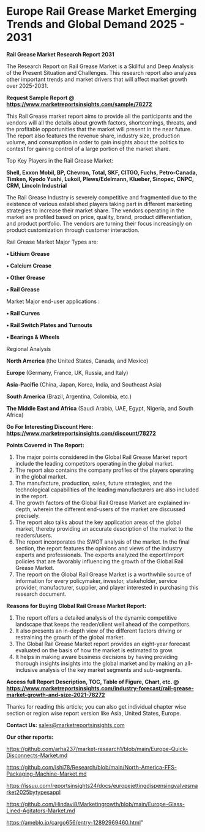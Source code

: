 # Europe Rail Grease Market Emerging Trends and Global Demand 2025 - 2031

<strong>Rail Grease Market Research Report 2031</strong>

The Research Report on Rail Grease Market is a Skillful and Deep Analysis of the Present Situation and Challenges. This research report also analyzes other important trends and market drivers that will affect market growth over 2025-2031.

<strong>Request Sample Report @ <a href=https://www.marketreportsinsights.com/sample/78272>https://www.marketreportsinsights.com/sample/78272</a></strong>

This Rail Grease market report aims to provide all the participants and the vendors will all the details about growth factors, shortcomings, threats, and the profitable opportunities that the market will present in the near future. The report also features the revenue share, industry size, production volume, and consumption in order to gain insights about the politics to contest for gaining control of a large portion of the market share.

Top Key Players in the Rail Grease Market:

<strong>Shell, Exxon Mobil, BP, Chevron, Total, SKF, CITGO, Fuchs, Petro-Canada, Timken, Kyodo Yushi, Lukoil, Plews/Edelmann, Klueber, Sinopec, CNPC, CRM, Lincoln Industrial</strong>

The Rail Grease Industry is severely competitive and fragmented due to the existence of various established players taking part in different marketing strategies to increase their market share. The vendors operating in the market are profiled based on price, quality, brand, product differentiation, and product portfolio. The vendors are turning their focus increasingly on product customization through customer interaction.

Rail Grease Market Major Types are:

<strong>• Lithium Grease

• Calcium Crease

• Other Grease

• Rail Grease</strong>

Market Major end-user applications :

<strong>• Rail Curves

• Rail Switch Plates and Turnouts

• Bearings & Wheels</strong>

Regional Analysis

</u><strong><b>North America</b></strong> (the United States, Canada, and Mexico)

<strong><b>Europe </b></strong>(Germany, France, UK, Russia, and Italy)

<strong><b>Asia-Pacific</b></strong> (China, Japan, Korea, India, and Southeast Asia)

<strong><b>South America</b></strong> (Brazil, Argentina, Colombia, etc.)

<strong><b>The Middle East and Africa</b></strong> (Saudi Arabia, UAE, Egypt, Nigeria, and South Africa)

<strong>Go For Interesting Discount Here: <a href=https://www.marketreportsinsights.com/discount/78272>https://www.marketreportsinsights.com/discount/78272</a></strong>

<strong>Points Covered in The Report:</strong>
<ol>
  <li>The major points considered in the Global Rail Grease Market report include the leading competitors operating in the global market.</li>
  <li>The report also contains the company profiles of the players operating in the global market.</li>
  <li>The manufacture, production, sales, future strategies, and the technological capabilities of the leading manufacturers are also included in the report.</li>
  <li>The growth factors of the Global Rail Grease Market are explained in-depth, wherein the different end-users of the market are discussed precisely.</li>
  <li>The report also talks about the key application areas of the global market, thereby providing an accurate description of the market to the readers/users.</li>
  <li>The report incorporates the SWOT analysis of the market. In the final section, the report features the opinions and views of the industry experts and professionals. The experts analyzed the export/import policies that are favorably influencing the growth of the Global Rail Grease Market.</li>
  <li>The report on the Global Rail Grease Market is a worthwhile source of information for every policymaker, investor, stakeholder, service provider, manufacturer, supplier, and player interested in purchasing this research document.</li>
</ol>
<strong>Reasons for Buying Global Rail Grease Market Report:</strong>

<ol>
  <li>The report offers a detailed analysis of the dynamic competitive landscape that keeps the reader/client well ahead of the competitors.</li>
  <li>It also presents an in-depth view of the different factors driving or restraining the growth of the global market.</li>
  <li>The Global Rail Grease Market report provides an eight-year forecast evaluated on the basis of how the market is estimated to grow.</li>
  <li>It helps in making aware business decisions by having providing thorough insights insights into the global market and by making an all-inclusive analysis of the key market segments and sub-segments.</li>
</ol>
<strong>Access full Report Description, TOC, Table of Figure, Chart, etc. @ <a href=https://www.marketreportsinsights.com/industry-forecast/rail-grease-market-growth-and-size-2021-78272>https://www.marketreportsinsights.com/industry-forecast/rail-grease-market-growth-and-size-2021-78272</a></strong>


Thanks for reading this article; you can also get individual chapter wise section or region wise report version like Asia, United States, Europe.

<strong>Contact Us:</strong>
sales@marketreportsinsights.com

<strong>Our other reports:</strong>

<a href=https://github.com/arha237/market-research1/blob/main/Europe-Quick-Disconnects-Market.md>https://github.com/arha237/market-research1/blob/main/Europe-Quick-Disconnects-Market.md</a>

<a href=https://github.com/Ishi78/Research/blob/main/North-America-FFS-Packaging-Machine-Market.md>https://github.com/Ishi78/Research/blob/main/North-America-FFS-Packaging-Machine-Market.md</a>

<a href=https://issuu.com/reportsinsights24/docs/europejettingdispensingvalvesmarket2025bytypesappl>https://issuu.com/reportsinsights24/docs/europejettingdispensingvalvesmarket2025bytypesappl</a>

<a href=https://github.com/Hindavi8/Marketingrowth/blob/main/Europe-Glass-Lined-Agitators-Market.md>https://github.com/Hindavi8/Marketingrowth/blob/main/Europe-Glass-Lined-Agitators-Market.md</a>

<a href=https://ameblo.jp/cargo656/entry-12892969460.html>https://ameblo.jp/cargo656/entry-12892969460.html</a>"
